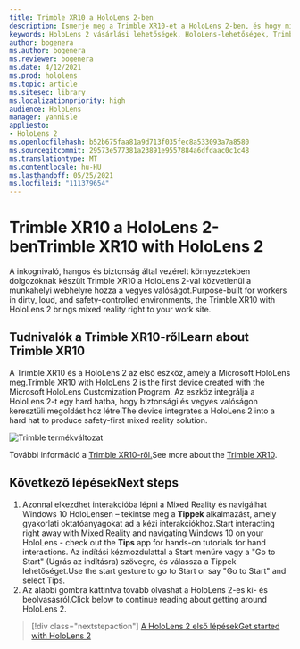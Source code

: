 ```yaml
---
title: Trimble XR10 a HoloLens 2-ben
description: Ismerje meg a Trimble XR10-et a HoloLens 2-ben, és hogy mi a helyzet a sajátja leszerzése után.
keywords: HoloLens 2 vásárlási lehetőségek, HoloLens-lehetőségek, Trimble XR10
author: bogenera
ms.author: bogenera
ms.reviewer: bogenera
ms.date: 4/12/2021
ms.prod: hololens
ms.topic: article
ms.sitesec: library
ms.localizationpriority: high
audience: HoloLens
manager: yannisle
appliesto:
- HoloLens 2
ms.openlocfilehash: b52b675faa81a9d713f035fec8a533093a7a8580
ms.sourcegitcommit: 29573e577381a23891e9557884a6dfdaac0c1c48
ms.translationtype: MT
ms.contentlocale: hu-HU
ms.lasthandoff: 05/25/2021
ms.locfileid: "111379654"
---
```

# <a name="trimble-xr10-with-hololens-2"></a><span data-ttu-id="a890b-104">Trimble XR10 a HoloLens 2-ben</span><span class="sxs-lookup"><span data-stu-id="a890b-104">Trimble XR10 with HoloLens 2</span></span>

<span data-ttu-id="a890b-105">A inkognivaló, hangos és biztonság által vezérelt környezetekben dolgozóknak készült Trimble XR10 a HoloLens 2-val közvetlenül a munkahelyi webhelyre hozza a vegyes valóságot.</span><span class="sxs-lookup"><span data-stu-id="a890b-105">Purpose-built for workers in dirty, loud, and safety-controlled environments, the Trimble XR10 with HoloLens 2 brings mixed reality right to your work site.</span></span>

## <a name="learn-about-trimble-xr10"></a><span data-ttu-id="a890b-106">Tudnivalók a Trimble XR10-ről</span><span class="sxs-lookup"><span data-stu-id="a890b-106">Learn about Trimble XR10</span></span>

<span data-ttu-id="a890b-107">A Trimble XR10 és a HoloLens 2 az első eszköz, amely a Microsoft HoloLens meg.</span><span class="sxs-lookup"><span data-stu-id="a890b-107">Trimble XR10 with HoloLens 2 is the first device created with the Microsoft HoloLens Customization Program.</span></span> <span data-ttu-id="a890b-108">Az eszköz integrálja a HoloLens 2-t egy hard hatba, hogy biztonsági és vegyes valóságon keresztüli megoldást hoz létre.</span><span class="sxs-lookup"><span data-stu-id="a890b-108">The device integrates a HoloLens 2 into a hard hat to produce safety-first mixed reality solution.</span></span>

![Trimble termékváltozat](./images/trimble-ed.png)

<span data-ttu-id="a890b-110">További információ a [Trimble XR10-ről.](https://fieldtech.trimble.com/en/product/trimble-xr10-with-hololens-2)</span><span class="sxs-lookup"><span data-stu-id="a890b-110">See more about the [Trimble XR10](https://fieldtech.trimble.com/en/product/trimble-xr10-with-hololens-2).</span></span>

## <a name="next-steps"></a><span data-ttu-id="a890b-111">Következő lépések</span><span class="sxs-lookup"><span data-stu-id="a890b-111">Next steps</span></span>

1. <span data-ttu-id="a890b-112">Azonnal elkezdhet interakcióba lépni a Mixed Reality és navigálhat Windows 10 HoloLensen – tekintse meg a **Tippek** alkalmazást, amely gyakorlati oktatóanyagokat ad a kézi interakciókhoz.</span><span class="sxs-lookup"><span data-stu-id="a890b-112">Start interacting right away with Mixed Reality and navigating Windows 10 on your HoloLens - check out the **Tips** app for hands-on tutorials for hand interactions.</span></span> <span data-ttu-id="a890b-113">Az indítási kézmozdulattal a Start menüre vagy a "Go to Start" (Ugrás az indításra) szövegre, és válassza a Tippek lehetőséget.</span><span class="sxs-lookup"><span data-stu-id="a890b-113">Use the start gesture to go to Start or say "Go to Start" and select Tips.</span></span>
1. <span data-ttu-id="a890b-114">Az alábbi gombra kattintva tovább olvashat a HoloLens 2-es ki- és beolvasásról.</span><span class="sxs-lookup"><span data-stu-id="a890b-114">Click below to continue reading about getting around HoloLens 2.</span></span>

> [!div class="nextstepaction"]
> [<span data-ttu-id="a890b-115">A HoloLens 2 első lépések</span><span class="sxs-lookup"><span data-stu-id="a890b-115">Get started with HoloLens 2</span></span>](hololens2-basic-usage.md)